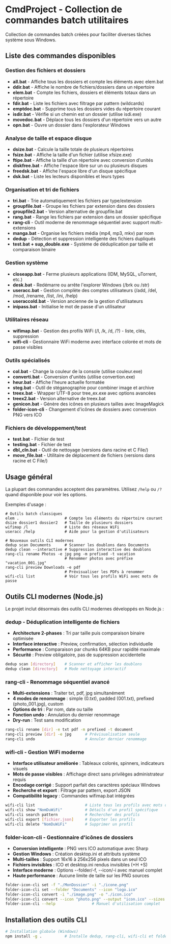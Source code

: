 # CmdProject - Collection de commandes batch utilitaires

Collection de commandes batch créées pour faciliter diverses tâches système sous Windows.

## Liste des commandes disponibles

### Gestion des fichiers et dossiers
- **all.bat** - Affiche tous les dossiers et compte les éléments avec elem.bat
- **ddir.bat** - Affiche le nombre de fichiers/dossiers dans un répertoire
- **elem.bat** - Compte les fichiers, dossiers et éléments totaux dans un répertoire
- **fdir.bat** - Liste les fichiers avec filtrage par pattern (wildcards)
- **emptdoc.bat** - Supprime tous les dossiers vides du répertoire courant
- **isdir.bat** - Vérifie si un chemin est un dossier (utilise isdi.exe)
- **movedoc.bat** - Déplace tous les dossiers d'un répertoire vers un autre
- **opn.bat** - Ouvre un dossier dans l'explorateur Windows

### Analyse de taille et espace disque
- **dsize.bat** - Calcule la taille totale de plusieurs répertoires
- **fsize.bat** - Affiche la taille d'un fichier (utilise xfsize.exe)
- **ftipe.bat** - Affiche la taille d'un répertoire avec conversion d'unités
- **diskfree.bat** - Affiche l'espace libre sur un ou plusieurs disques
- **freedsk.bat** - Affiche l'espace libre d'un disque spécifique
- **dsk.bat** - Liste les lecteurs disponibles et leurs types

### Organisation et tri de fichiers
- **tri.bat** - Trie automatiquement les fichiers par type/extension
- **groupfile.bat** - Groupe les fichiers par extension dans des dossiers
- **groupfile2.bat** - Version alternative de groupfile.bat
- **rang.bat** - Range les fichiers par extension dans un dossier spécifique
- **rang-cli** - Outil moderne de renommage séquentiel avec support multi-extensions
- **manga.bat** - Organise les fichiers média (mp4, mp3, mkv) par nom
- **dedup** - Détection et suppression intelligente des fichiers dupliqués
- **test.bat + sup_double.exe** - Système de déduplication par taille et comparaison binaire

### Gestion système
- **closeapp.bat** - Ferme plusieurs applications (IDM, MySQL, uTorrent, etc.)
- **desk.bat** - Redémarre ou arrête l'explorer Windows (/brk ou /str)
- **useracc.bat** - Gestion complète des comptes utilisateurs (/add, /del, /mod, /rename, /list, /ini, /help)
- **useraccold.bat** - Version ancienne de la gestion d'utilisateurs
- **inipass.bat** - Initialise le mot de passe d'un utilisateur

### Utilitaires réseau
- **wifimap.bat** - Gestion des profils WiFi (/l, /k, /d, /?) - liste, clés, suppression
- **wifi-cli** - Gestionnaire WiFi moderne avec interface colorée et mots de passe visibles

### Outils spécialisés
- **col.bat** - Change la couleur de la console (utilise couleur.exe)
- **converti.bat** - Conversion d'unités (utilise convertion.exe)
- **heur.bat** - Affiche l'heure actuelle formatée
- **steg.bat** - Outil de stéganographie pour combiner image et archive
- **treex.bat** - Wrapper UTF-8 pour tree_ex.exe avec options avancées
- **treex2.bat** - Version alternative de treex.bat
- **genicon.bat** - Génère des icônes en plusieurs tailles avec ImageMagick
- **folder-icon-cli** - Changement d'icônes de dossiers avec conversion PNG vers ICO

### Fichiers de développement/test
- **test.bat** - Fichier de test
- **testing.bat** - Fichier de test
- **dbl_cln.bat** - Outil de nettoyage (versions dans racine et C File/)
- **move_file.bat** - Utilitaire de déplacement de fichiers (versions dans racine et C File/)

## Usage général

La plupart des commandes acceptent des paramètres. Utilisez `/help` ou `/?` quand disponible pour voir les options.

Exemples d'usage :
```batch
# Outils batch classiques
elem .                    # Compte les éléments du répertoire courant
dsize dossier1 dossier2   # Taille de plusieurs dossiers
wifimap /l                # Liste des réseaux WiFi
useracc /help             # Aide pour la gestion d'utilisateurs

# Nouveaux outils CLI modernes
dedup scan Documents      # Scanner les doublons dans Documents
dedup clean --interactive # Suppression interactive des doublons
rang-cli rename Photos -e jpg png -m prefixed -t vacation
                          # Renommer photos avec préfixe "vacation_001.jpg"
rang-cli preview Downloads -e pdf
                          # Prévisualiser les PDFs à renommer
wifi-cli list             # Voir tous les profils WiFi avec mots de passe
```

## Outils CLI modernes (Node.js)

Le projet inclut désormais des outils CLI modernes développés en Node.js :

### **dedup** - Déduplication intelligente de fichiers
- **Architecture 2-phases** : Tri par taille puis comparaison binaire optimisée
- **Interface interactive** : Preview, confirmation, sélection individuelle
- **Performance** : Comparaison par chunks 64KB pour rapidité maximale
- **Sécurité** : Preview obligatoire, pas de suppression accidentelle

```bash
dedup scan [directory]    # Scanner et afficher les doublons
dedup clean [directory]   # Mode nettoyage interactif
```

### **rang-cli** - Renommage séquentiel avancé
- **Multi-extensions** : Traiter txt, pdf, jpg simultanément
- **4 modes de renommage** : simple (0.txt), padded (001.txt), prefixed (photo_001.jpg), custom
- **Options de tri** : Par nom, date ou taille
- **Fonction undo** : Annulation du dernier renommage
- **Dry-run** : Test sans modification

```bash
rang-cli rename [dir] -e txt pdf -m prefixed -t document
rang-cli preview [dir] -e jpg      # Prévisualisation seule
rang-cli undo                      # Annuler dernier renommage
```

### **wifi-cli** - Gestion WiFi moderne
- **Interface utilisateur améliorée** : Tableaux colorés, spinners, indicateurs visuels
- **Mots de passe visibles** : Affichage direct sans privilèges administrateur requis
- **Encodage corrigé** : Support parfait des caractères spéciaux Windows
- **Recherche et export** : Filtrage par pattern, export JSON
- **Compatibilité legacy** : Commandes wifimap.bat intégrées

```bash
wifi-cli list                      # Liste tous les profils avec mots de passe
wifi-cli show "NomDuWiFi"          # Détails d'un profil spécifique
wifi-cli search pattern            # Rechercher des profils
wifi-cli export [fichier.json]     # Exporter les profils
wifi-cli delete "NomDuWiFi"        # Supprimer un profil
```

### **folder-icon-cli** - Gestionnaire d'icônes de dossiers
- **Conversion intelligente** : PNG vers ICO automatique avec Sharp
- **Gestion Windows** : Création desktop.ini et attributs système
- **Multi-tailles** : Support 16x16 à 256x256 pixels dans un seul ICO
- **Fichiers invisibles** : ICO et desktop.ini rendus invisibles (+H +S)
- **Interface moderne** : Options --folder/-f, --icon/-i avec manuel complet
- **Haute performance** : Aucune limite de taille sur les PNG sources

```bash
folder-icon-cli set -f "./MonDossier" -i "./icone.png"
folder-icon-cli set --folder "Documents" --icon "logo.ico"
folder-icon-cli convert -i "./image.png" -o "./icon.ico"
folder-icon-cli convert --icon "photo.png" --output "icon.ico" --sizes 16,32,48
folder-icon-cli --help                # Manuel d'utilisation complet
```

## Installation des outils CLI

```bash
# Installation globale (Windows)
npm install -g .          # Installe dedup, rang-cli, wifi-cli et folder-icon-cli globalement
```